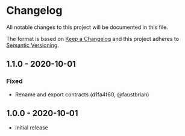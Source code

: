 # Changelog

All notable changes to this project will be documented in this file.

The format is based on [Keep a Changelog](http://keepachangelog.com/en/1.0.0/)
and this project adheres to [Semantic Versioning](http://semver.org/spec/v2.0.0.html).

## 1.1.0 - 2020-10-01

### Fixed

-   Rename and export contracts (d1fa4f60, @faustbrian)

## 1.0.0 - 2020-10-01

-   Initial release
